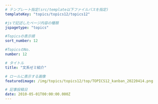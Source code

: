 ```yaml
---
# テンプレート指定(src/template以下ファイルパスを指定)
templateKey: "topics/topics12/topics12"

#jsで記述したページ内容の種類
jspagetype: "topics"

#Topicsの表示順
sort_number: 12

#TopicsのNo.
number: 12

# タイトル
title: "文系ゼミ紹介"

# ロールに表示する画像
featuredimage: /img/topics/topics12/top/TOPICS12_kanban_20220414.png

# 記事投稿日
date: 2010-05-01T00:00:00.000Z
---
```

